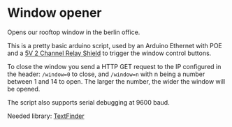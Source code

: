 # Window opener
Opens our rooftop window in the berlin office.

This is a pretty basic arduino script, used by an Arduino Ethernet with POE and a [5V 2 Channel Relay Shield](http://www.exp-tech.de/Shields/5V-2-Channel-Relay-Shield.html) to trigger the window control buttons.

To close the window you send a HTTP GET request to the IP configured in the header: `/window=0` to close, and `/window=n` with n being a number between 1 and 14 to open. The larger the number, the wider the window will be opened.

The script also supports serial debugging at 9600 baud.

Needed library: [TextFinder](http://playground.arduino.cc/Code/TextFinder)